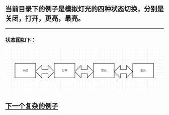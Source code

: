 ## 当前目录下的例子是模拟灯光的四种状态切换，分别是关闭，打开，更亮，最亮。

---

### 状态图如下：
![图片](light-state.png)

## [下一个复杂的例子](./CellSample/)